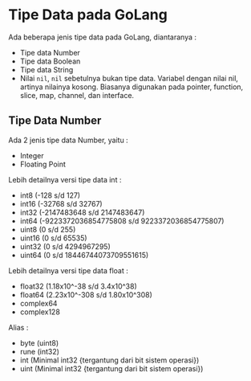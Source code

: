 # Tipe Data pada GoLang

Ada beberapa jenis tipe data pada GoLang, diantaranya :

- Tipe data Number
- Tipe data Boolean
- Tipe data String
- Nilai `nil`, `nil` sebetulnya bukan tipe data. Variabel dengan nilai nil, artinya nilainya kosong. Biasanya digunakan pada pointer, function, slice, map, channel, dan interface.

## Tipe Data Number

Ada 2 jenis tipe data Number, yaitu :

- Integer
- Floating Point

Lebih detailnya versi tipe data int :

- int8 (-128 s/d 127)
- int16 (-32768 s/d 32767)
- int32 (-2147483648 s/d 2147483647)
- int64 (-9223372036854775808 s/d 9223372036854775807)
- uint8 (0 s/d 255)
- uint16 (0 s/d 65535)
- uint32 (0 s/d 4294967295)
- uint64 (0 s/d 18446744073709551615)

Lebih detailnya versi tipe data float :

- float32 (1.18x10^-38 s/d 3.4x10^38)
- float64 (2.23x10^-308 s/d 1.80x10^308)
- complex64
- complex128

Alias :

- byte (uint8)
- rune (int32)
- int (Minimal int32 {tergantung dari bit sistem operasi})
- uint (Minimal int32 {tergantung dari bit sistem operasi})
